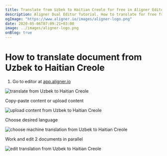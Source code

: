 ```yaml
---
title: Translate from Uzbek to Haitian Creole for free in Aligner Editor
description: Aligner Dual Editor Tutorial. How to translate for free from Uzbek to Haitian Creole. Aligner is multilingual document management platform. 
ogImage: "https://www.aligner.io/images/aligner-logo.png"
date: 2020-05-06T07:09:21+03:00
image: ../images/aligner-logo.png
onBlog: true
---
```


# How to translate document from Uzbek to Haitian Creole

1. Go to editor at [app.aligner.io](https://app.aligner.io "Aligner App web page")

![translate from Uzbek to Haitian Creole](../aligner-blank-editor.png "translate from Uzbek to Haitian Creole")

Copy-paste content or upload content

![upload content from Uzbek to Haitian Creole](../aligner-uploaded-document.png "upload content from Uzbek to Haitian Creole")

Choose desired language

![choose machine translation from Uzbek to Haitian Creole](../aligner-language-dropdown.png "choose machine translation from Uzbek to Haitian Creole")

Work and edit 2 documents in parallel

![edit translation from Uzbek to Haitian Creole](../aligner-double-sitded-editor.png "edit translation from Uzbek to Haitian Creole")

